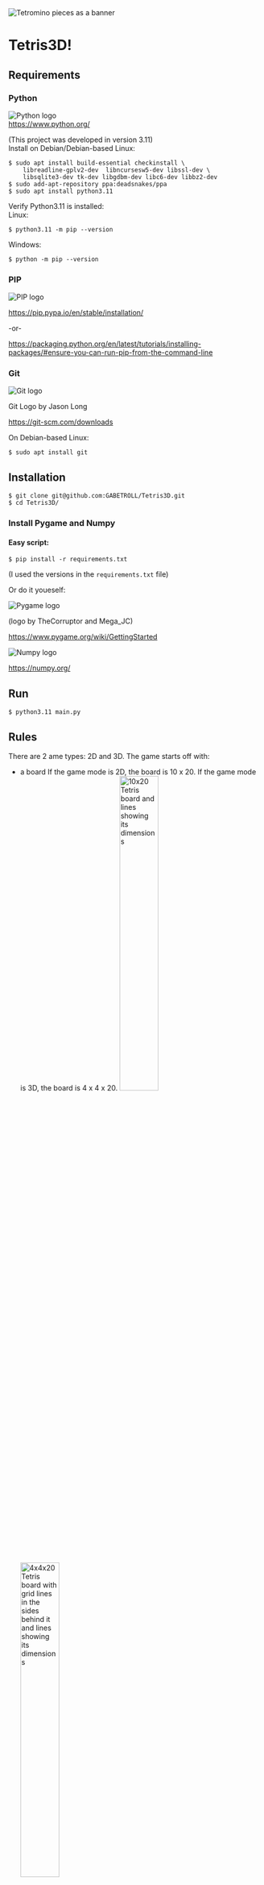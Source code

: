 <img src="docs/banner.png" alt="Tetromino pieces as a banner">

# Tetris3D!

## Requirements
### Python
<img src="https://www.python.org/static/community_logos/python-logo-generic.svg" alt="Python logo"/>\
https://www.python.org/

(This project was developed in version 3.11)\
Install on Debian/Debian-based Linux:
```
$ sudo apt install build-essential checkinstall \
    libreadline-gplv2-dev  libncursesw5-dev libssl-dev \
    libsqlite3-dev tk-dev libgdbm-dev libc6-dev libbz2-dev
$ sudo add-apt-repository ppa:deadsnakes/ppa
$ sudo apt install python3.11
```
Verify Python3.11 is installed:\
Linux:
```
$ python3.11 -m pip --version
```
Windows:
```
$ python -m pip --version
```
### PIP
<img src="https://pypi.org/static/images/logo-small.2a411bc6.svg" alt="PIP logo"/>

https://pip.pypa.io/en/stable/installation/

-or-

https://packaging.python.org/en/latest/tutorials/installing-packages/#ensure-you-can-run-pip-from-the-command-line
### Git
<img src="https://git-scm.com/images/logos/downloads/Git-Logo-2Color.svg" alt="Git logo"/>

Git Logo by Jason Long 

https://git-scm.com/downloads

On Debian-based Linux:
```
$ sudo apt install git
```
## Installation
```
$ git clone git@github.com:GABETROLL/Tetris3D.git
$ cd Tetris3D/
```
### Install Pygame and Numpy
#### Easy script:
```
$ pip install -r requirements.txt
```
(I used the versions in the ``requirements.txt`` file)

Or do it youeself:

<img src="https://www.pygame.org/docs/_static/pygame_logo.svg" alt="Pygame logo"/>

(logo by TheCorruptor and Mega_JC)

https://www.pygame.org/wiki/GettingStarted

<img src="https://github.com/numpy/numpy/blob/main/branding/logo/primary/numpylogo.svg?raw=true" alt="Numpy logo"/>

https://numpy.org/
## Run
```
$ python3.11 main.py
```
## Rules
There are 2 ame types: 2D and 3D.
The game starts off with:
- a board
    If the game mode is 2D, the board is 10 x 20.
    If the game mode is 3D, the board is 4 x 4 x 20.
    <img src="https://github.com/GABETROLL/Tetris3D/blob/master/images/3D_dimensions.png?raw=true" alt="10x20 Tetris board and lines showing its dimensions" width=40%/>
    <img src="https://github.com/GABETROLL/Tetris3D/blob/master/images/2D_dimensions.png?raw=true" alt="4x4x20 Tetris board with grid lines in the sides behind it and lines showing its dimensions" width=40%/>
- a random piece, spawned at the top of the board, that the player can control and drop. It falls every N frames, N being faster the higher the level
- a next piece preview.
    It can rotate in 2 directions when the game mode is 2D, and 6 directions when it's 3D.
- a level that determines the speed the pieces fall in

The player can control this piece by:
- moving it in any horizontal direction,
- lower it gradually (SOFT-DROP),
- teleport it to its landing position (HARD-DROP)
- rotating it in the available axii

Every N frames, the piece moves one block down, to fall. If the current level is higher, the piece falls faster.\
The amount of frames a piece waits before it drops looks like this:
| level | frames |
| ----- | ------ |
| 0 | 50 |
| 1 | 45 |
| 2 | 41 |
| 3 | 37 |
| 4 | 34 |
| 5 | 31 |
| 6 | 28 |
| 7 | 26 |
| 8 | 23 |
| 9 | 21 |
| 10 | 19 |
| 11 | 18 |
| 12 | 16 |
| 13 | 15 |
| 14 | 13 |
| 15 | 12 |
| 16 | 11 |
| 17 | 10 |
| 18 | 9 |
| 19 | 9 |
| 20 | 8 |
| 21 | 7 |
| 22 | 7 |
| 23 | 6 |
| 24 | 5 |
| 25 | 5 |
| 26 | 5 |
| 27 | 4 |
| 28 | 4 |
| 29 | 4 |
| 30 | 3 |
| 31 | 3 |
| 32 | 3 |
| 33 | 3 |
| 34 | 2 |
| 35 | 2 |
| 36 | 2 |
| 37 | 2 |
| 38 | 2 |
| 39 | 2 |
| 40 | 2 |
| 41 | 1 |

When a piece lands on top of another block, or the bottom of the board, the piece displayed in the next piece preview spawns as the current piece, and a new 'next piece' gets spawned. This process could go on forever.

When a whole row/floor gets full, that row/floor gets removed from the board, and gets counted to the score. The amount of lines cleared determines the score gained, like this:
| lines | points |
| ----- | ------ |
| 0     | 0      |
| 1     | 40     |
| 2     | 100    |
| 3     | 300    |
| 4     | 1200   |

If a player clears a certain amount of lines, the game "transitions": the level increases, then the levels keep increasing every 10 lines.

The goal is to get as much points as possible, before the pieces stack too high.

When the 'next piece' tries to spawn at the top of the board as the new current piece, but any block in the board blocks it, the game ends.

## Controls
### Move piece
| Key | Direction In 2D | Direction in 3D |
| --- | --------------- | --------------- |
| W   |                 | BACK            |
| A          | LEFT | LEFT |
| S          | DOWN/SOFT-DROP | FRONT |
| D          | RIGHT | RIGHT |
| LEFT_SHIFT | DOWN/SOFT-DROP | DOWN/SOFT-DROP |
| SPACEBAR   | HARD-DROP | HARD-DROP |

<img src="https://github.com/GABETROLL/Tetris3D/blob/master/images/2D_moves.png?raw=true" alt="key-direction pair illustration with 2D board screenshot and arrows" width=40%/>
<img src="https://github.com/GABETROLL/Tetris3D/blob/master/images/3D_moves.png?raw=true" alt="key-direction pair illustration with 3D board screenshot and arrows" width=40%/>

### Rotate Piece
| key | axis | clockwise | 2D | 3D |
| --- | ---- | --------- | -- | -- |
| U   | Y    | False     | :heavy_check_mark: | :heavy_check_mark: |
| O   | Y    | True      | :heavy_check_mark: | :heavy_check_mark: |
| I   | X    | False     |  | :heavy_check_mark: |
| K   | X    | True      |  | :heavy_check_mark: |
| J   | Z    | True      |  | :heavy_check_mark: |
| L   | Z    | False     |  | :heavy_check_mark: |
--------------------------------------------------
<img src="https://github.com/GABETROLL/Tetris3D/blob/master/images/2D_rotation.png?raw=true" alt="O-piece in 2D mode with arrows in both 2D rotation directions" width=40%>
<img src="https://github.com/GABETROLL/Tetris3D/blob/master/images/3D_rotation.png?raw=true" alt="T-piece in 3D mode with arrows in all rotation axii, mapped to their keys" width=40%>

The 3D controls are just the 2D controls, with 2 more axii of rotation, relative to the player's "POV".
Just imagine being able to stick you finger "into the screen" and push the piece in that direction, using the U, I, O, J, K, L keys, as if the keys were in front of the piece.
### Moving in menu screens
Move between (inner) menus:
```
W/UP
S/DOWN
```
Change menu option:
```
A/LEFT  : go to previous option
D/RIGHT : go to next option
```
## Code Documentation
### File Structure & Definitions
```
game/
    score.py
        Score
    move_data.py
        LEFT
        RIGHT
        SOFT_DROP
        HARD_DROP
        BACK
        FRONT
        MOVES_2D
        MOVES_3D
    game_2d.py
        I
        J
        L
        O
        S
        T
        Z
        ROWS: int
        COLUMNS: int
        Piece2D
        Game2D
            pieces = [I, J, L, O, S, T, Z]
            piece: Piece2D
            next_piece: Piece2D
            score_manager: Score
    game_3d.py
        I_3D
        J_3D
        L_3D
        O_3D
        S_3D
        T_3D
        Z_3D
        FLOOR_WIDTH: int
        FLOORS: int
        Piece3D
        Game3D:
            piece: Piece3D
            next_piece: Piece3D
            score_manager: Score
game_control.py
    GameControl
        game: Game2D
        das: dict[str, int]
    GameControl2D(GameControl)
    GameControl3D(GameControl)
main.py
    Menu
    Window
        controls: GameControl
        game_options_menu: Menu

```
### Object Structure
(relative to ``main.py``)
```
Menu
    options: object
    option_index: int
    option -> options[option_index]

Window
    window: pygame.Surface
    BOARD_HEIGHT: int
    HEIGHT: int = BOARD_HEIGHT
    WIDTH: int = HEIGHT

    window: pygame.Surface
    clock = pygame.time.Clock()
    fps: int
    running: bool = True

    font: pygame.font.Font

    level_menu = Menu(range(20))
    mode_menu = Menu(("2D", "3D"))
    music_menu = Menu(("Tetris Theme", "Silence"))
    game_options_menu = Menu((self.level_menu, self.mode_menu, self.music_menu))

    controls: GameControl
        window: pygame.Surface
        game: Game2D | Game3D
            piece: Piece2D | Piece3D
                pos: <2D | 3D pos>
                color: <color>
            next_piece: Piece2D | Piece3D
            board: dict[<2D pos>, <color>] | dict[<3d pos>, <color>]
        das: dict

    frame_handler: bound method
    """
    current "mode" the program is in,
    a method that will be called each frame.
    The methods can be:
    'self.handle_title_screen_frame',
    'self.handle_game_frame',
    'self.handle_game_over_screen_frame'
    """

    game_over_menu =  Menu(("Back to title screen", "Quit"))
        
```

